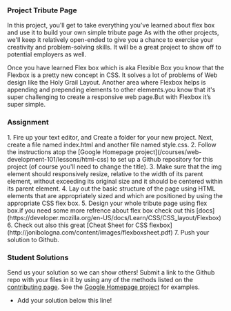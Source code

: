 ### Project Tribute Page
In this project, you'll get to take everything you've learned about flex box and use it to build your own simple tribute page As with the other projects, we'll keep it relatively open-ended to give you a chance to exercise your creativity and problem-solving skills. It will be a great project to show off to potential employers as well.

Once you have learned Flex box which is aka Flexible Box you know that the Flexbox is a pretty new concept in CSS. It solves a lot of problems of Web design like the Holy Grail Layout. Another area where Flexbox helps is appending and prepending elements to other elements.you know that it's super challenging to create a responsive web page.But with Flexbox it’s super simple.

### Assignment
<div>
1. Fire up your text editor, and Create a folder for your new project. Next, create a file named index.html and another file named style.css.
2. Follow the instructions atop the [Google Homepage project](/courses/web-development-101/lessons/html-css) to set up a Github repository for this project (of course you'll need to change the title).  
3. Make sure that the img element should responsively resize, relative to the width of its parent element, without exceeding its original size and it should be centered within its parent element.
4. Lay out the basic structure of the page using HTML elements that are appropriately sized and which are positioned by using the appropriate CSS flex box.  
5. Design your whole tribute page using flex box.if you need some more refrence about flex box check out this [docs](https://developer.mozilla.org/en-US/docs/Learn/CSS/CSS_layout/Flexbox)  
6. Check out also this great [Cheat Sheet for CSS flexbox](http://jonibologna.com/content/images/flexboxsheet.pdf)
7. Push your solution to Github.
</div>

### Student Solutions
Send us your solution so we can show others! Submit a link to the Github repo with your files in it by using any of the methods listed on the [contributing page](http://github.com/TheOdinProject/curriculum/blob/master/contributing.md).  See the [Google Homepage project](/courses/web-development-101/lessons/html-css) for examples.
* Add your solution below this line!
